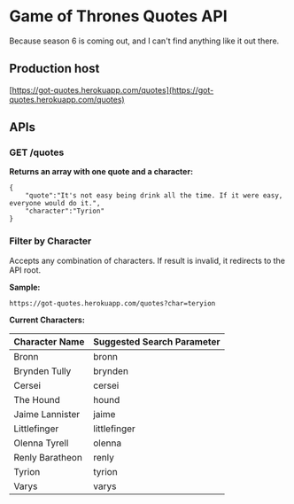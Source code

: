 # Game of Thrones Quotes API
Because season 6 is coming out, and I can't find anything like it out there.

## Production host
[https://got-quotes.herokuapp.com/quotes](https://got-quotes.herokuapp.com/quotes)


## APIs

### GET /quotes
**Returns an array with one quote and a character:**
```
{
    "quote":"It's not easy being drink all the time. If it were easy, everyone would do it.",
    "character":"Tyrion"
}
```

### Filter by Character

Accepts any combination of characters. If result is invalid, it redirects to the API root.

**Sample:**
```
https://got-quotes.herokuapp.com/quotes?char=teryion
```
**Current Characters:**

| Character Name                           | Suggested Search Parameter   |
| :---                                     | :---                         |
| Bronn                                    | bronn                        |
| Brynden Tully                            | brynden                      |
| Cersei                                   | cersei                       |
| The Hound                                | hound                        |
| Jaime Lannister                          | jaime                        |
| Littlefinger                             | littlefinger                 |
| Olenna Tyrell                            | olenna                       |
| Renly Baratheon                          | renly                        |
| Tyrion                                   | tyrion                       |
| Varys                                    | varys                        |